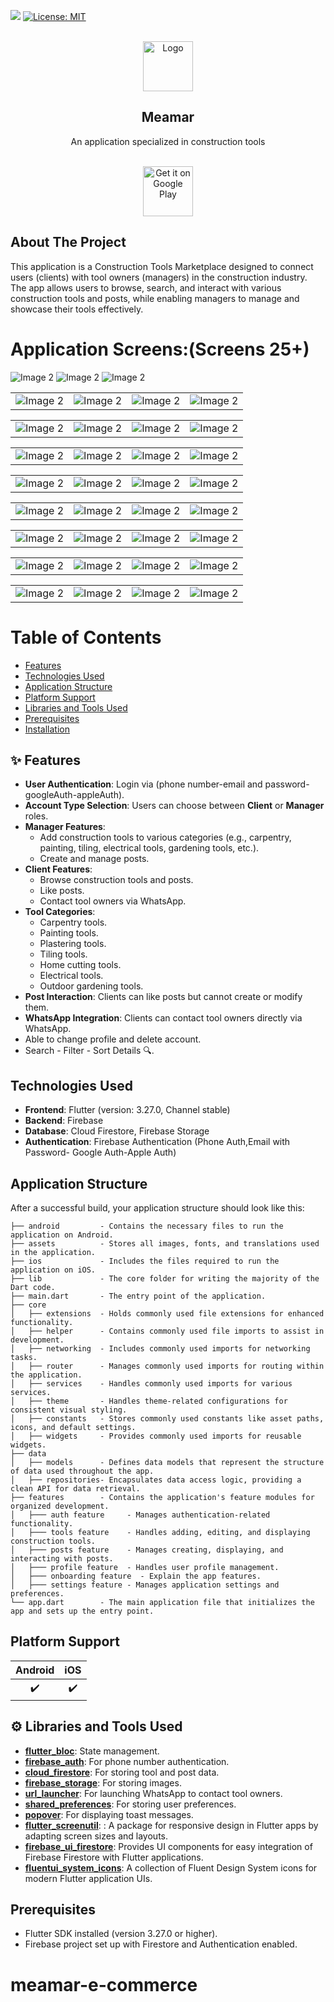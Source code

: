 ![](https://img.shields.io/badge/build-1.0.0+1-brightgreen)
[![License: MIT](https://img.shields.io/badge/license-MIT-blue.svg)](https://opensource.org/licenses/MIT)
<!-- PROJECT LOGO -->
<br />
<div align="center">
  <a href="https://github.com/najeebaslan/meamar-e-commerce">
    <img src="https://firebasestorage.googleapis.com/v0/b/meamarmanager.appspot.com/o/app_logo%2Flogo_without_background.png?alt=media&token=ed4f051a-f23a-4ff5-bd7c-23bcb2225832" alt="Logo" width="80" height="80">
  </a>

<h2 align="center">Meamar</h2>

  <p align="center">
   An application specialized in construction tools
    <br />
    <br />
    <p>      
      <a href='https://play.google.com/store/apps/details?id=najeeb.aslan.meamar&pcampaignid=web_share'>
        <img alt='Get it on Google Play' src='https://play.google.com/intl/en_us/badges/static/images/badges/en_badge_web_generic.png' height="80"/>
      </a>
    </p>
  </p>
</div>

## About The Project
This application is a Construction Tools Marketplace designed to connect users (clients) with tool owners (managers) in the construction industry. The app allows users to browse, search, and interact with various construction tools and posts, while enabling managers to manage and showcase their tools effectively.

# Application Screens:(Screens 25+)
  <td><img src="https://firebasestorage.googleapis.com/v0/b/weddinghallbooking-2ba28.appspot.com/o/protiflio_images%2Fcrotty_website-1.jpg?alt=media&token=b471e55a-46fe-4c9f-b541-9d37a7d909a4" alt="Image 2"></td>
  <td><img src="https://firebasestorage.googleapis.com/v0/b/weddinghallbooking-2ba28.appspot.com/o/protiflio_images%2Fcrotty_website-2.jpg?alt=media&token=d8454c02-b375-4675-aea1-b6fb32a084ad" alt="Image 2"></td>
  <td><img src="https://firebasestorage.googleapis.com/v0/b/weddinghallbooking-2ba28.appspot.com/o/protiflio_images%2Fcrotty_website-3.jpg?alt=media&token=312c4208-28a7-471c-96fd-1114cab16097" alt="Image 2"></td>
<table>
  <tr>
    <td><img src="screenshots/onboarding1.png" alt="Image 2"></td>
    <td><img src="screenshots/onboarding2.png" alt="Image 2"></td>
    <td><img src="screenshots/onboarding3.png" alt="Image 2"></td>
    <td><img src="screenshots/signup.png" alt="Image 2"></td>

  </tr>
</table>

<table>
  <tr>
    <td><img src="screenshots/for_got_password.png" alt="Image 2"></td>
    <td><img src="screenshots/add_image_profile.png" alt="Image 2"></td>
    <td><img src="screenshots/choose_account_type.png" alt="Image 2"></td>
    <td><img src="screenshots/add_phone_number.png" alt="Image 2"></td>
  </tr>
</table>

<table>
  <tr>
    <td><img src="screenshots/chat.png" alt="Image 2"></td>
    <td><img src="screenshots/home_bottom.png" alt="Image 2"></td>
    <td><img src="screenshots/home_search.png" alt="Image 2"></td>
    <td><img src="screenshots/home.png" alt="Image 2"></td>
  </tr>
</table>

<table>
  <tr>
    <td><img src="screenshots/tool.png" alt="Image 2"></td>
    <td><img src="screenshots/tools_list.png" alt="Image 2"></td>
    <td><img src="screenshots/tool_search.png" alt="Image 2"></td>
    <td><img src="screenshots/tool_feltter.png" alt="Image 2"></td>
  </tr>
</table>

<table>
  <tr>
    <td><img src="screenshots/tool_add.png" alt="Image 2"></td>
    <td><img src="screenshots/delete-or-edit-tool.png" alt="Image 2"></td>
    <td><img src="screenshots/details-tools.png" alt="Image 2"></td>
    <td><img src="screenshots/post_view.png" alt="Image 2"></td>
  </tr>
</table>

<table>
  <tr>
    <td><img src="screenshots/post_add.png" alt="Image 2"></td>
    <td><img src="screenshots/posts_empty.png" alt="Image 2"></td>
    <td><img src="screenshots/post_filter.png" alt="Image 2"></td>
    <td><img src="screenshots/post_view.png" alt="Image 2"></td>
  </tr>
</table>

<table>
  <tr>
    <td><img src="screenshots/profile_view.png" alt="Image 2"></td>
    <td><img src="screenshots/profile_edit.png" alt="Image 2"></td>
    <td><img src="screenshots/show_owner_details.png" alt="Image 2"></td>
    <td><img src="screenshots/delete_account.png" alt="Image 2"></td>
  </tr>
</table>

<table>
  <tr>
    <td><img src="screenshots/dark_home.png" alt="Image 2"></td>
    <td><img src="screenshots/dark_tool.png" alt="Image 2"></td>
    <td><img src="screenshots/dark_posts.png" alt="Image 2"></td>
    <td><img src="screenshots/dark_details_tool.png" alt="Image 2"></td>
  </tr>
</table>


# Table of Contents
- [Features](#features)
- [Technologies Used](#technologies-used)
- [Application Structure](#application-structure)
- [Platform Support](#platform-support)
- [Libraries and Tools Used](#⚙️libraries-and-tools-used)
- [Prerequisites](#prerequisites)
- [Installation](#installation)

## ✨ Features
- **User Authentication**: Login via (phone number-email and password-googleAuth-appleAuth).
- **Account Type Selection**: Users can choose between **Client** or **Manager** roles.
- **Manager Features**:
  - Add construction tools to various categories (e.g., carpentry, painting, tiling, electrical tools, gardening tools, etc.).
  - Create and manage posts.
- **Client Features**:
  - Browse construction tools and posts.
  - Like posts.
  - Contact tool owners via WhatsApp.
- **Tool Categories**:
  - Carpentry tools.
  - Painting tools.
  - Plastering tools.
  - Tiling tools.
  - Home cutting tools.
  - Electrical tools.
  - Outdoor gardening tools.
- **Post Interaction**: Clients can like posts but cannot create or modify them.
- **WhatsApp Integration**: Clients can contact tool owners directly via WhatsApp.
- Able to change profile and delete account.
- Search - Filter - Sort Details 🔍.


## Technologies Used
- **Frontend**: Flutter (version: 3.27.0, Channel stable)
- **Backend**: Firebase
- **Database**: Cloud Firestore, Firebase Storage
- **Authentication**: Firebase Authentication (Phone Auth,Email with Password- Google Auth-Apple Auth)

## Application Structure
After a successful build, your application structure should look like this:

```
├── android         - Contains the necessary files to run the application on Android.
├── assets          - Stores all images, fonts, and translations used in the application.
├── ios             - Includes the files required to run the application on iOS.
├── lib             - The core folder for writing the majority of the Dart code.
├── main.dart       - The entry point of the application.
├── core
│   ├── extensions  - Holds commonly used file extensions for enhanced functionality.
│   ├── helper      - Contains commonly used file imports to assist in development.
│   ├── networking  - Includes commonly used imports for networking tasks.
│   ├── router      - Manages commonly used imports for routing within the application.
│   ├── services    - Handles commonly used imports for various services.
│   ├── theme       - Handles theme-related configurations for consistent visual styling.
│   ├── constants   - Stores commonly used constants like asset paths, icons, and default settings.
│   ├── widgets     - Provides commonly used imports for reusable widgets.
├── data
│   ├── models      - Defines data models that represent the structure of data used throughout the app.
│   ├── repositories- Encapsulates data access logic, providing a clean API for data retrieval.
├── features        - Contains the application's feature modules for organized development.
│   ├─── auth feature     - Manages authentication-related functionality.
│   ├─── tools feature    - Handles adding, editing, and displaying construction tools.
│   ├─── posts feature    - Manages creating, displaying, and interacting with posts.
│   ├─── profile feature  - Handles user profile management.
│   ├─── onboarding feature  - Explain the app features.
│   ├─── settings feature - Manages application settings and preferences.
└── app.dart        - The main application file that initializes the app and sets up the entry point.
```

## Platform Support
| Android | iOS |
| :-----: | :-: |
|   ✔️    | ✔️  |

## ⚙️ Libraries and Tools Used
- **[flutter_bloc](https://pub.dev/packages/flutter_bloc)**: State management.
- **[firebase_auth](https://pub.dev/packages/firebase_auth)**: For phone number authentication.
- **[cloud_firestore](https://pub.dev/packages/cloud_firestore)**: For storing tool and post data.
- **[firebase_storage](https://pub.dev/packages/firebase_storage)**: For storing images.
- **[url_launcher](https://pub.dev/packages/url_launcher)**: For launching WhatsApp to contact tool owners.
- **[shared_preferences](https://pub.dev/packages/shared_preferences)**: For storing user preferences.
- **[popover](https://pub.dev/packages/popover)**: For displaying toast messages.
- **[flutter_screenutil](https://pub.dev/packages/flutter_screenutil)**: : A package for responsive design in Flutter apps by adapting screen sizes and layouts.
- **[firebase_ui_firestore](https://pub.dev/packages/firebase_ui_firestore)**: Provides UI components for easy integration of Firebase Firestore with Flutter applications.
- **[fluentui_system_icons](https://pub.dev/packages/fluentui_system_icons)**:  A collection of Fluent Design System icons for modern Flutter application UIs.

## Prerequisites
- Flutter SDK installed (version 3.27.0 or higher).
- Firebase project set up with Firestore and Authentication enabled.
# meamar-e-commerce
